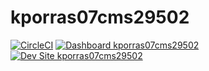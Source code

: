 # kporras07cms29502

[![CircleCI](https://circleci.com/gh/kporras07/kporras07cms29502.svg?style=shield)](https://circleci.com/gh/kporras07/kporras07cms29502)
[![Dashboard kporras07cms29502](https://img.shields.io/badge/dashboard-kporras07cms29502-yellow.svg)](https://dashboard.pantheon.io/sites/4ba17779-dbc0-4685-81dd-c13bb8b78db4#dev/code)
[![Dev Site kporras07cms29502](https://img.shields.io/badge/site-kporras07cms29502-blue.svg)](http://dev-kporras07cms29502.pantheonsite.io/)